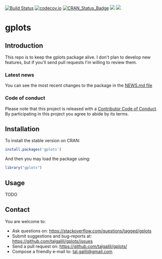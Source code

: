 
[![Build Status](https://travis-ci.org/talgalili/gplots.png?branch=master)](https://travis-ci.org/talgalili/gplots)
[![codecov.io](https://codecov.io/github/talgalili/gplots/coverage.svg?branch=master)](https://codecov.io/github/talgalili/gplots?branch=master)
[![CRAN_Status_Badge](https://www.r-pkg.org/badges/version/gplots)](https://cran.r-project.org/package=gplots)
![](https://cranlogs.r-pkg.org/badges/gplots?color=yellow)
![](https://cranlogs.r-pkg.org/badges/grand-total/gplots?color=yellowgreen)

# gplots


## Introduction

This repo is to keep the gplots package alive. I don't plan to develop new features, but if you'll send pull requests I'm willing to review them.


### Latest news

You can see the most recent changes to the package in the [NEWS.md file](https://talgalili.github.io/gplots/news/index.html)



### Code of conduct

Please note that this project is released with a [Contributor Code of Conduct](https://github.com/talgalili/gplots/blob/master/CODE_OF_CONDUCT.md). By participating in this project you agree to abide by its terms.



## Installation

To install the stable version on CRAN:

```r
install.packages('gplots')
```


And then you may load the package using:

```R
library("gplots")
```

## Usage

TODO


## Contact

You are welcome to:

* Ask questions on: <https://stackoverflow.com/questions/tagged/gplots>
* Submit suggestions and bug-reports at: <https://github.com/talgalili/gplots/issues>
* Send a pull request on: <https://github.com/talgalili/gplots/>
* Compose a friendly e-mail to: <tal.galili@gmail.com>

